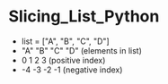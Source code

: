 # Slicing_List_Python
- list = ["A", "B", "C", "D"]
- "A"  "B"  "C"  "D" (elements in list)
-  0    1    2    3  (positive index)
- -4   -3   -2   -1  (negative index)
